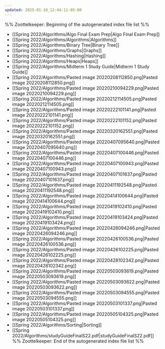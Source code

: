 ```yaml
---
updated: 2025-01-10_12:44:11-05:00
---
```


%% Zoottelkeeper: Beginning of the autogenerated index file list  %%
-  [[Spring 2022/Algorithms/Algo Final Exam Prep|Algo Final Exam Prep]]
-  [[Spring 2022/Algorithms/Algorithms|Algorithms]]
-  [[Spring 2022/Algorithms/Binary Tree|Binary Tree]]
-  [[Spring 2022/Algorithms/Graphs|Graphs]]
-  [[Spring 2022/Algorithms/Hashing|Hashing]]
-  [[Spring 2022/Algorithms/Heaps|Heaps]]
-  [[Spring 2022/Algorithms/Midterm 1 Study Guide|Midterm 1 Study Guide]]
-  [[Spring 2022/Algorithms/Pasted image 20220208112850.png|Pasted image 20220208112850.png]]
-  [[Spring 2022/Algorithms/Pasted image 20220210094229.png|Pasted image 20220210094229.png]]
-  [[Spring 2022/Algorithms/Pasted image 20220212114505.png|Pasted image 20220212114505.png]]
-  [[Spring 2022/Algorithms/Pasted image 20220222101141.png|Pasted image 20220222101141.png]]
-  [[Spring 2022/Algorithms/Pasted image 20220222101152.png|Pasted image 20220222101152.png]]
-  [[Spring 2022/Algorithms/Pasted image 20220320162551.png|Pasted image 20220320162551.png]]
-  [[Spring 2022/Algorithms/Pasted image 20220407095640.png|Pasted image 20220407095640.png]]
-  [[Spring 2022/Algorithms/Pasted image 20220407100446.png|Pasted image 20220407100446.png]]
-  [[Spring 2022/Algorithms/Pasted image 20220407100943.png|Pasted image 20220407100943.png]]
-  [[Spring 2022/Algorithms/Pasted image 20220407101637.png|Pasted image 20220407101637.png]]
-  [[Spring 2022/Algorithms/Pasted image 20220411192548.png|Pasted image 20220411192548.png]]
-  [[Spring 2022/Algorithms/Pasted image 20220414100644.png|Pasted image 20220414100644.png]]
-  [[Spring 2022/Algorithms/Pasted image 20220419102410.png|Pasted image 20220419102410.png]]
-  [[Spring 2022/Algorithms/Pasted image 20220419103424.png|Pasted image 20220419103424.png]]
-  [[Spring 2022/Algorithms/Pasted image 20220426094246.png|Pasted image 20220426094246.png]]
-  [[Spring 2022/Algorithms/Pasted image 20220426100536.png|Pasted image 20220426100536.png]]
-  [[Spring 2022/Algorithms/Pasted image 20220426102225.png|Pasted image 20220426102225.png]]
-  [[Spring 2022/Algorithms/Pasted image 20220428102342.png|Pasted image 20220428102342.png]]
-  [[Spring 2022/Algorithms/Pasted image 20220503093619.png|Pasted image 20220503093619.png]]
-  [[Spring 2022/Algorithms/Pasted image 20220503093622.png|Pasted image 20220503093622.png]]
-  [[Spring 2022/Algorithms/Pasted image 20220503094555.png|Pasted image 20220503094555.png]]
-  [[Spring 2022/Algorithms/Pasted image 20220503101337.png|Pasted image 20220503101337.png]]
-  [[Spring 2022/Algorithms/Pasted image 20220505104325.png|Pasted image 20220505104325.png]]
-  [[Spring 2022/Algorithms/Sorting|Sorting]]
-  [[Spring 2022/Algorithms/studyGuideFinalS22.pdf|studyGuideFinalS22.pdf]]
%% Zoottelkeeper: End of the autogenerated index file list  %%
